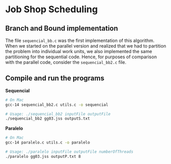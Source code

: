 # Job Shop Scheduling

## Branch and Bound implementation

The file ``sequencial_bb.c`` was the first implementation of this algorithm. When we started on the parallel version and realized that we had to partition the problem into individual work units, we also implemented the same partitioning for the sequential code. Hence, for purposes of comparison with the parallel code, consider the ``sequencial_bb2.c`` file.


## Compile and run the programs

**Sequencial**
```bash
# On Mac
gcc-14 sequencial_bb2.c utils.c -o sequencial

# Usage: ./sequencial_bb2 inputFile outputFile
./sequencial_bb2 gg03.jss outputS.txt
```

**Paralelo**
```bash
# On Mac
gcc-14 paralelo.c utils.c -o paralelo

# Usage: ./paralelo inputFile outputFile numberOfThreads
./paralelo gg03.jss outputP.txt 8
```